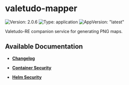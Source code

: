 # valetudo-mapper

![Version: 2.0.6](https://img.shields.io/badge/Version-2.0.6-informational?style=flat-square) ![Type: application](https://img.shields.io/badge/Type-application-informational?style=flat-square) ![AppVersion: "latest"](https://img.shields.io/badge/AppVersion-"latest"-informational?style=flat-square)

Valetudo-RE companion service for generating PNG maps.

## Available Documentation

- [**Changelog**](CHANGELOG)

- [**Container Security**](container-security)

- [**Helm Security**](helm-security)

